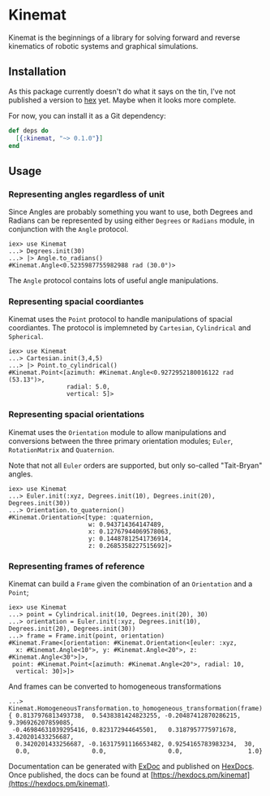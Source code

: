 # Kinemat

Kinemat is the beginnings of a library for solving forward and reverse
kinematics of robotic systems and graphical simulations.

## Installation

As this package currently doesn't do what it says on the tin, I've not
published a version to [hex](https://hex.pm) yet. Maybe when it looks
more complete.

For now, you can install it as a Git dependency:

```elixir
def deps do
  [{:kinemat, "~> 0.1.0"}]
end
```

## Usage

### Representing angles regardless of unit

Since Angles are probably something you want to use, both Degrees and Radians
can be represented by using either `Degrees` or `Radians` module, in
conjunction with the `Angle` protocol.

    iex> use Kinemat
    ...> Degrees.init(30)
    ...> |> Angle.to_radians()
    #Kinemat.Angle<0.5235987755982988 rad (30.0°)>

The `Angle` protocol contains lots of useful angle manipulations.

### Representing spacial coordiantes

Kinemat uses the `Point` protocol to handle manipulations of spacial
coordiantes.  The protocol is implemneted by `Cartesian`, `Cylindrical` and
`Spherical`.

    iex> use Kinemat
    ...> Cartesian.init(3,4,5)
    ...> |> Point.to_cylindrical()
    #Kinemat.Point<[azimuth: #Kinemat.Angle<0.9272952180016122 rad (53.13°)>,
                    radial: 5.0,
                    vertical: 5]>

### Representing spacial orientations

Kinemat uses the `Orientation` module to allow manipulations and conversions
between the three primary orientation modules; `Euler`, `RotationMatrix` and
`Quaternion`.

Note that not all `Euler` orders are supported, but only so-called "Tait-Bryan"
angles.

    iex> use Kinemat
    ...> Euler.init(:xyz, Degrees.init(10), Degrees.init(20), Degrees.init(30))
    ...> Orientation.to_quaternion()
    #Kinemat.Orientation<[type: :quaternion,
                          w: 0.943714364147489,
                          x: 0.12767944069578063,
                          y: 0.14487812541736914,
                          z: 0.2685358227515692]>

### Representing frames of reference

Kinemat can build a `Frame` given the combination of an `Orientation` and a `Point`;

    iex> use Kinemat
    ...> point = Cylindrical.init(10, Degrees.init(20), 30)
    ...> orientation = Euler.init(:xyz, Degrees.init(10), Degrees.init(20), Degrees.init(30))
    ...> frame = Frame.init(point, orientation)
    #Kinemat.Frame<[orientation: #Kinemat.Orientation<[euler: :xyz,
      x: #Kinemat.Angle<10°>, y: #Kinemat.Angle<20°>, z: #Kinemat.Angle<30°>]>,
     point: #Kinemat.Point<[azimuth: #Kinemat.Angle<20°>, radial: 10,
      vertical: 30]>]>

And frames can be converted to homogeneous transformations

    ...> Kinemat.HomogeneousTransformation.to_homogeneous_transformation(frame)
    { 0.8137976813493738,  0.5438381424823255, -0.20487412870286215,  9.396926207859085,
     -0.46984631039295416, 0.823172944645501,   0.3187957775971678,   3.420201433256687,
      0.3420201433256687, -0.16317591116653482, 0.9254165783983234,  30,
      0.0,                 0.0,                 0.0,                  1.0}

Documentation can be generated with [ExDoc](https://github.com/elixir-lang/ex_doc)
and published on [HexDocs](https://hexdocs.pm). Once published, the docs can
be found at [https://hexdocs.pm/kinemat](https://hexdocs.pm/kinemat).
